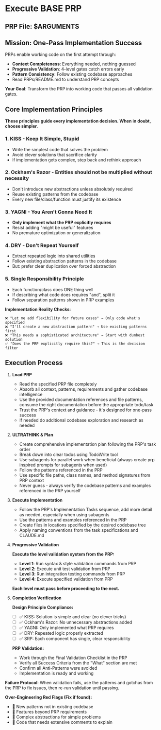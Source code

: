 # Execute BASE PRP

## PRP File: $ARGUMENTS

## Mission: One-Pass Implementation Success

PRPs enable working code on the first attempt through:

- **Context Completeness**: Everything needed, nothing guessed
- **Progressive Validation**: 4-level gates catch errors early
- **Pattern Consistency**: Follow existing codebase approaches
- Read PRPs/README.md to understand PRP concepts

**Your Goal**: Transform the PRP into working code that passes all validation gates.

## Core Implementation Principles

**These principles guide every implementation decision. When in doubt, choose simpler.**

### 1. KISS - Keep It Simple, Stupid

- Write the simplest code that solves the problem
- Avoid clever solutions that sacrifice clarity
- If implementation gets complex, step back and rethink approach

### 2. Ockham's Razor - Entities should not be multiplied without necessity

- Don't introduce new abstractions unless absolutely required
- Reuse existing patterns from the codebase
- Every new file/class/function must justify its existence

### 3. YAGNI - You Aren't Gonna Need It

- **Only implement what the PRP explicitly requires**
- Resist adding "might be useful" features
- No premature optimization or generalization

### 4. DRY - Don't Repeat Yourself

- Extract repeated logic into shared utilities
- Follow existing abstraction patterns in the codebase
- But: prefer clear duplication over forced abstraction

### 5. Single Responsibility Principle

- Each function/class does ONE thing well
- If describing what code does requires "and", split it
- Follow separation patterns shown in PRP examples

**Implementation Reality Checks:**

```
❌ "Let me add flexibility for future cases" → Only code what's specified
❌ "I'll create a new abstraction pattern" → Use existing patterns first
❌ "This needs a sophisticated architecture" → Start with dumbest solution
✅ "Does the PRP explicitly require this?" → This is the decision filter
```

## Execution Process

1. **Load PRP**
   - Read the specified PRP file completely
   - Absorb all context, patterns, requirements and gather codebase intelligence
   - Use the provided documentation references and file patterns, consume the right documentation before the appropriate todo/task
   - Trust the PRP's context and guidance - it's designed for one-pass success
   - If needed do additional codebase exploration and research as needed

2. **ULTRATHINK & Plan**
   - Create comprehensive implementation plan following the PRP's task order
   - Break down into clear todos using TodoWrite tool
   - Use subagents for parallel work when beneficial (always create prp inspired prompts for subagents when used)
   - Follow the patterns referenced in the PRP
   - Use specific file paths, class names, and method signatures from PRP context
   - Never guess - always verify the codebase patterns and examples referenced in the PRP yourself

3. **Execute Implementation**
   - Follow the PRP's Implementation Tasks sequence, add more detail as needed, especially when using subagents
   - Use the patterns and examples referenced in the PRP
   - Create files in locations specified by the desired codebase tree
   - Apply naming conventions from the task specifications and CLAUDE.md

4. **Progressive Validation**

   **Execute the level validation system from the PRP:**
   - **Level 1**: Run syntax & style validation commands from PRP
   - **Level 2**: Execute unit test validation from PRP
   - **Level 3**: Run integration testing commands from PRP
   - **Level 4**: Execute specified validation from PRP

   **Each level must pass before proceeding to the next.**

5. **Completion Verification**

   **Design Principle Compliance:**
   - [ ] ✅ KISS: Solution is simple and clear (no clever tricks)
   - [ ] ✅ Ockham's Razor: No unnecessary abstractions added
   - [ ] ✅ YAGNI: Only implemented what PRP requires
   - [ ] ✅ DRY: Repeated logic properly extracted
   - [ ] ✅ SRP: Each component has single, clear responsibility

   **PRP Validation:**
   - Work through the Final Validation Checklist in the PRP
   - Verify all Success Criteria from the "What" section are met
   - Confirm all Anti-Patterns were avoided
   - Implementation is ready and working

**Failure Protocol**: When validation fails, use the patterns and gotchas from the PRP to fix issues, then re-run validation until passing.

**Over-Engineering Red Flags (Fix if found):**
- 🚫 New patterns not in existing codebase
- 🚫 Features beyond PRP requirements
- 🚫 Complex abstractions for simple problems
- 🚫 Code that needs extensive comments to explain
